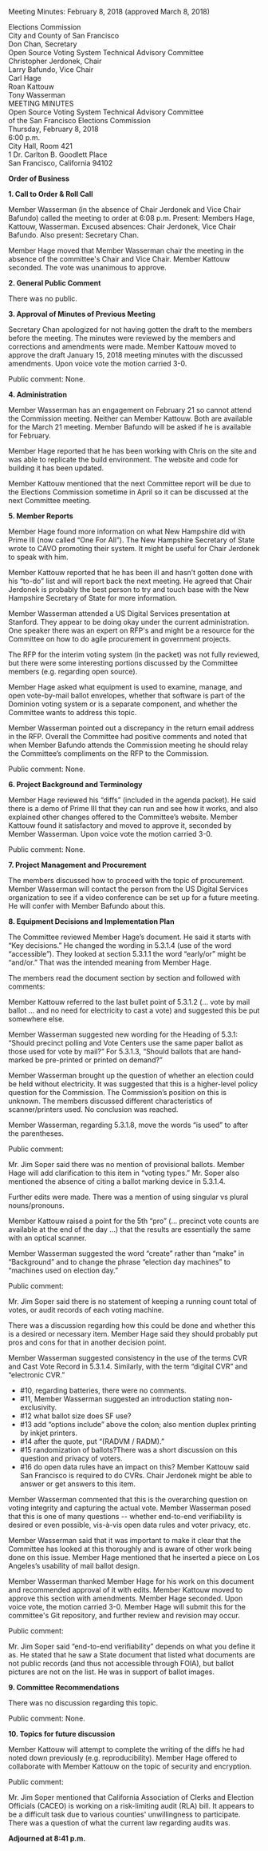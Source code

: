 Meeting Minutes: February 8, 2018 (approved March 8, 2018)


<div id="meeting_header_right" class="headered">
Elections Commission<br>
City and County of San Francisco<br>
Don Chan, Secretary<br>
</div>

<div class="headered">
Open Source Voting System Technical Advisory Committee<br>
Christopher Jerdonek, Chair<br>
Larry Bafundo, Vice Chair<br>
Carl Hage<br>
Roan Kattouw<br>
Tony Wasserman<br>
</div>

<div id="meeting_header_main" class="headered">
MEETING MINUTES<br>
Open Source Voting System Technical Advisory Committee<br>
of the San Francisco Elections Commission<br>
Thursday, February 8, 2018<br>
6:00 p.m.<br>
City Hall, Room 421<br>
1 Dr. Carlton B. Goodlett Place<br>
San Francisco, California 94102<br>
</div>

**Order of Business**


**1\. Call to Order & Roll Call**

Member Wasserman (in the absence of Chair Jerdonek and Vice Chair Bafundo)
called the meeting to order at 6:08 p.m. Present: Members Hage, Kattouw,
Wasserman. Excused absences: Chair Jerdonek, Vice Chair Bafundo. Also present:
Secretary Chan.

Member Hage moved that Member Wasserman chair the meeting in the absence of
the committee's Chair and Vice Chair. Member Kattouw seconded. The vote was
unanimous to approve.


**2\. General Public Comment**

There was no public.


**3\. Approval of Minutes of Previous Meeting**

Secretary Chan apologized for not having gotten the draft to the members
before the meeting. The minutes were reviewed by the members and corrections
and amendments were made. Member Kattouw moved to approve the draft January
15, 2018 meeting minutes with the discussed amendments. Upon voice vote the
motion carried 3-0.

Public comment: None.


**4\. Administration**

Member Wasserman has an engagement on February 21 so cannot attend the
Commission meeting. Neither can Member Kattouw. Both are available for the
March 21 meeting. Member Bafundo will be asked if he is available for
February.

Member Hage reported that he has been working with Chris on the site and was
able to replicate the build environment. The website and code for building it
has been updated.

Member Kattouw mentioned that the next Committee report will be due to the
Elections Commission sometime in April so it can be discussed at the next
Committee meeting.


**5\. Member Reports**

Member Hage found more information on what New Hampshire did with Prime III
(now called “One For All”). The New Hampshire Secretary of State wrote to
CAVO promoting their system. It might be useful for Chair Jerdonek to speak
with him.

Member Kattouw reported that he has been ill and hasn’t gotten done with his
“to-do” list and will report back the next meeting. He agreed that Chair
Jerdonek is probably the best person to try and touch base with the New
Hampshire Secretary of State for more information.

Member Wasserman attended a US Digital Services presentation at Stanford.
They appear to be doing okay under the current administration. One speaker
there was an expert on RFP's and might be a resource for the Committee on how
to do agile procurement in government projects.

The RFP for the interim voting system (in the packet) was not fully reviewed,
but there were some interesting portions discussed by the Committee members
(e.g. regarding open source).

Member Hage asked what equipment is used to examine, manage, and open
vote-by-mail ballot envelopes, whether that software is part of the Dominion
voting system or is a separate component, and whether the Committee wants to
address this topic.

Member Wasserman pointed out a discrepancy in the return email address in the
RFP. Overall the Committee had positive comments and noted that when Member
Bafundo attends the Commission meeting he should relay the Committee’s
compliments on the RFP to the Commission.

Public comment: None.


**6\. Project Background and Terminology**

Member Hage reviewed his “diffs” (included in the agenda packet). He said
there is a demo of Prime III that they can run and see how it works, and also
explained other changes offered to the Committee’s website. Member Kattouw
found it satisfactory and moved to approve it, seconded by Member Wasserman.
Upon voice vote the motion carried 3-0.

Public comment: None.


**7\. Project Management and Procurement**

The members discussed how to proceed with the topic of procurement. Member
Wasserman will contact the person from the US Digital Services organization
to see if a video conference can be set up for a future meeting. He will
confer with Member Bafundo about this.


**8\. Equipment Decisions and Implementation Plan**

The Committee reviewed Member Hage’s document. He said it starts with “Key
decisions.” He changed the wording in 5.3.1.4 (use of the word “accessible”).
They looked at section 5.3.1.1 the word “early/or” might be “and/or.” That
was the intended meaning from Member Hage.

The members read the document section by section and followed with comments:

Member Kattouw referred to the last bullet point of 5.3.1.2 (... vote by mail
ballot ... and no need for electricity to cast a vote) and suggested this be
put somewhere else.

Member Wasserman suggested new wording for the Heading of 5.3.1: “Should
precinct polling and Vote Centers use the same paper ballot as those used for
vote by mail?” For 5.3.1.3, “Should ballots that are hand-marked be
pre-printed or printed on demand?”

Member Wasserman brought up the question of whether an election could be held
without electricity. It was suggested that this is a higher-level policy
question for the Commission. The Commission’s position on this is unknown.
The members discussed different characteristics of scanner/printers used.
No conclusion was reached.

Member Wasserman, regarding 5.3.1.8, move the words “is used” to after the
parentheses.

Public comment:

Mr. Jim Soper said there was no mention of provisional ballots. Member Hage
will add clarification to this item in “voting types.” Mr. Soper also
mentioned the absence of citing a ballot marking device in 5.3.1.4.

Further edits were made. There was a mention of using singular vs plural
nouns/pronouns.

Member Kattouw raised a point for the 5th “pro” (... precinct vote counts are
available at the end of the day ...) that the results are essentially the
same with an optical scanner.

Member Wasserman suggested the word “create” rather than “make” in
“Background” and to change the phrase “election day machines” to “machines
used on election day.”

Public comment:

Mr. Jim Soper said there is no statement of keeping a running count total of
votes, or audit records of each voting machine.

There was a discussion regarding how this could be done and whether this is a
desired or necessary item. Member Hage said they should probably put pros and
cons for that in another decision point.

Member Wasserman suggested consistency in the use of the terms CVR and Cast
Vote Record in 5.3.1.4. Similarly, with the term “digital CVR” and
“electronic CVR.”

* #10, regarding batteries, there were no comments.
* #11, Member Wasserman suggested an introduction stating non-exclusivity.
* #12 what ballot size does SF use?
* #13 add “options include” above the colon;  also mention duplex printing
  by inkjet printers.
* #14 after the quote, put “(RADVM / RADM).”
* #15 randomization of ballots?There was a short discussion on this question
  and privacy of voters.
* #16 do open data rules have an impact on this? Member Kattouw said San
  Francisco is required to do CVRs. Chair Jerdonek might be able to answer or
  get answers to this item.

Member Wasserman commented that this is the overarching question on voting
integrity and capturing the actual vote. Member Wasserman posed that this is
one of many questions -- whether end-to-end verifiability is desired or even
possible, vis-à-vis open data rules and voter privacy, etc.

Member Wasserman said that it was important to make it clear that the
Committee has looked at this thoroughly and is aware of other work being done
on this issue. Member Hage mentioned that he inserted a piece on Los
Angeles’s usability of mail ballot design.

Member Wasserman thanked Member Hage for his work on this document and
recommended approval of it with edits. Member Kattouw moved to approve this
section with amendments. Member Hage seconded. Upon voice vote, the motion
carried 3-0. Member Hage will submit this for the committee's Git repository,
and further review and revision may occur.

Public comment:

Mr. Jim Soper said “end-to-end verifiability” depends on what you define it
as. He stated that he saw a State document that listed what documents are not
public records (and thus not accessible through FOIA), but ballot pictures are
not on the list. He was in support of ballot images.


**9\. Committee Recommendations**

There was no discussion regarding this topic.

Public comment: None.


**10\. Topics for future discussion**

Member Kattouw will attempt to complete the writing of the diffs he had noted
down previously (e.g. reproducibility). Member Hage offered to collaborate
with Member Kattouw on the topic of security and encryption.

Public comment:

Mr. Jim Soper mentioned that California Association of Clerks and Election
Officials (CACEO) is working on a risk-limiting audit (RLA) bill. It appears
to be a difficult task due to various counties' unwillingness to participate.
There was a question of what the current law regarding audits was.


**Adjourned at 8:41 p.m.**
